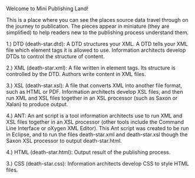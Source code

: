 Welcome to Mini Publishing Land!

This is a place where you can see the places source data travel through on the journey to publication. The pieces appear in miniature (they are simplified) to help readers new to the publishing process understand them.

1.) DTD (death-star.dtd): A DTD structures your XML. A DTD tells your XML file which element tags it is allowed to use. Information architects develop DTDs to control the structure of content.

2.) XML (death-star.xml): A file written in element tags. Its structure is controlled by the DTD. Authors write content in XML files.

3.) XSL (death-star.xsl): A file that converts XML into another file format, such as HTML or PDF. Information architects develop XSL files, and then run XML and XSL files together in an XSL processor (such as Saxon or Xalan) to produce output. 

4.) ANT: An ant script is a tool information architects use to run XML and XSL files together in an XSL processor (other tools include the Command Line Interface or oXygen XML Editor). This Ant script was created to be run in Eclipse, and to run the files death-star.xml and death-star.xsl though the Saxon XSL processor to output death-star.html.

4.) HTML (death-star.html): Output result of the publishing process.

3.) CSS (death-star.css): Information architects develop CSS to style HTML files.